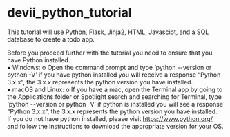 # devii_python_tutorial
This tutorial will use Python, Flask, Jinja2, HTML, Javascipt, and a SQL database to create a todo app. 

Before you proceed further with the tutorial you need to ensure that you have Python installed.  
•	Windows:
o	Open the command prompt and type ‘python --version or python -V’ if you have python installed you will receive a response “Python 3.x.x”, the 3.x.x represents the python version you have installed.  
•	macOS and Linux:
o	If you have a mac, open the Terminal app by going to the Applications folder or Spotlight search and searching for Terminal, type ‘python --version or python -V’ if python is installed you will see a response “Python 3.x.x”, the 3.x.x represents the python version you have installed.  
If you do not have python installed, please visit https://www.python.org/ and follow the instructions to download the appropriate version for your OS.  

